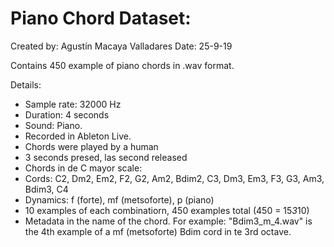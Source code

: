 # Piano Chord Dataset:

Created by: Agustín Macaya Valladares
Date: 25-9-19

Contains 450 example of piano chords in .wav format.

Details:
- Sample rate: 32000 Hz
- Duration: 4 seconds
- Sound: Piano.
- Recorded in Ableton Live.
- Chords were played by a human
- 3 seconds presed, las second released
- Chords in de C mayor scale:
- Cords: C2, Dm2, Em2, F2, G2, Am2, Bdim2, C3, Dm3, Em3, F3, G3, Am3, Bdim3, C4
- Dynamics: f (forte), mf (metsoforte), p (piano)
- 10 examples of each combinatiorn, 450 examples total (450 = 15*3*10)
- Metadata in the name of the chord. For example: "Bdim3_m_4.wav" is the 4th example of a mf (metsoforte) Bdim cord in te 3rd octave.  
